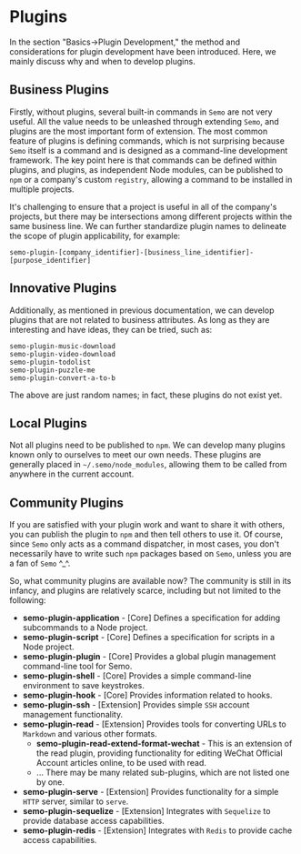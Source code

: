 # Plugins

In the section "Basics->Plugin Development," the method and considerations for plugin development have been introduced. Here, we mainly discuss why and when to develop plugins.

## Business Plugins

Firstly, without plugins, several built-in commands in `Semo` are not very useful. All the value needs to be unleashed through extending `Semo`, and plugins are the most important form of extension. The most common feature of plugins is defining commands, which is not surprising because `Semo` itself is a command and is designed as a command-line development framework. The key point here is that commands can be defined within plugins, and plugins, as independent Node modules, can be published to `npm` or a company's custom `registry`, allowing a command to be installed in multiple projects.

It's challenging to ensure that a project is useful in all of the company's projects, but there may be intersections among different projects within the same business line. We can further standardize plugin names to delineate the scope of plugin applicability, for example:

```
semo-plugin-[company_identifier]-[business_line_identifier]-[purpose_identifier]
```

## Innovative Plugins

Additionally, as mentioned in previous documentation, we can develop plugins that are not related to business attributes. As long as they are interesting and have ideas, they can be tried, such as:

```
semo-plugin-music-download
semo-plugin-video-download
semo-plugin-todolist
semo-plugin-puzzle-me
semo-plugin-convert-a-to-b
```

The above are just random names; in fact, these plugins do not exist yet.

## Local Plugins

Not all plugins need to be published to `npm`. We can develop many plugins known only to ourselves to meet our own needs. These plugins are generally placed in `~/.semo/node_modules`, allowing them to be called from anywhere in the current account.

## Community Plugins

If you are satisfied with your plugin work and want to share it with others, you can publish the plugin to `npm` and then tell others to use it. Of course, since `Semo` only acts as a command dispatcher, in most cases, you don't necessarily have to write such `npm` packages based on `Semo`, unless you are a fan of `Semo` ^\_^.

So, what community plugins are available now? The community is still in its infancy, and plugins are relatively scarce, including but not limited to the following:

- **semo-plugin-application** - [Core] Defines a specification for adding subcommands to a Node project.
- **semo-plugin-script** - [Core] Defines a specification for scripts in a Node project.
- **semo-plugin-plugin** - [Core] Provides a global plugin management command-line tool for Semo.
- **semo-plugin-shell** - [Core] Provides a simple command-line environment to save keystrokes.
- **semo-plugin-hook** - [Core] Provides information related to hooks.
- **semo-plugin-ssh** - [Extension] Provides simple `SSH` account management functionality.
- **semo-plugin-read** - [Extension] Provides tools for converting URLs to `Markdown` and various other formats.
  - **semo-plugin-read-extend-format-wechat** - This is an extension of the read plugin, providing functionality for editing WeChat Official Account articles online, to be used with read.
  - ... There may be many related sub-plugins, which are not listed one by one.
- **semo-plugin-serve** - [Extension] Provides functionality for a simple `HTTP` server, similar to `serve`.
- **semo-plugin-sequelize** - [Extension] Integrates with `Sequelize` to provide database access capabilities.
- **semo-plugin-redis** - [Extension] Integrates with `Redis` to provide cache access capabilities.
